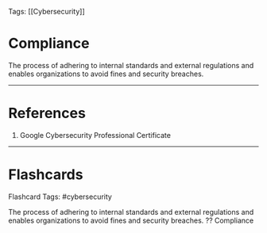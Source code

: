 Tags: [[Cybersecurity]]
# Compliance

The process of adhering to internal standards and external regulations and enables organizations to avoid fines and security breaches.

---
# References

1. Google Cybersecurity Professional Certificate

---
# Flashcards

Flashcard Tags: #cybersecurity

The process of adhering to internal standards and external regulations and enables organizations to avoid fines and security breaches.
??
Compliance
<!--SR:!2024-04-28,3,268!2024-04-28,2,230-->